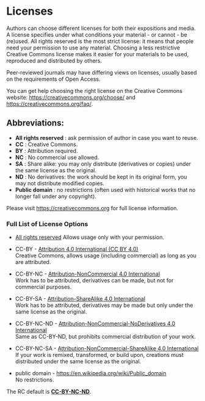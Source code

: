 <a id="licences"></a>


# Licenses

Authors can choose different licenses for both their expositions and media. A license specifies under what conditions
your material - or cannot - be (re)used. All rights reserved is the most strict license: it means that people need your permission to use any material. Choosing a less restrictive Creative Commons license makes it easier for your materials to be used, reproduced and distributed by others.

Peer-reviewed journals may have differing views on licenses, usually based on the requirements of Open Access.

You can get help choosing the right license on the Creative Commons website:
<https://creativecommons.org/choose/> and <https://creativecommons.org/faq/>. 


## __Abbreviations:__

* __All rights reserved__ : ask permission of author in case you want to reuse.
* __CC__ : Creative Commons.
* __BY__ : Attribution required.
* __NC__ : No commercial use allowed.
* __SA__ : Share alike: you may only distribute (derivatives or copies) under the same license as the original.
* __ND__ : No derivatives: the work should be kept in its original form, you may not distribute modified copies.
* __Public domain__ : no restrictions (often used with historical works that no longer fall under any copyright).

Please visit <https://creativecommons.org> for full license information.

### Full List of License Options

* [All rights reserved](https://en.wikipedia.org/wiki/All_rights_reserved) 
Allows usage only with your permission.
  
* CC-BY - [Attribution 4.0 International (CC BY 4.0) ](https://creativecommons.org/licenses/by/4.0/)\
  Creative Commons, allows usage (including commercial) as long as you are attributed.

<!-- * CC-BY-ND - [Attribution-NoDerivatives 4.0 International](https://creativecommons.org/licenses/by-nd/4.0/)\
  Same as CC-BY, but only if the work is used in its original form (and complete). 
   -->

* CC-BY-NC - [Attribution-NonCommercial 4.0 International](https://creativecommons.org/licenses/by-nc/4.0/)\
  Work has to be attributed, derivatives can be made, but not for commercial purposes.

* CC-BY-SA - [Attribution-ShareAlike 4.0 International](https://creativecommons.org/licenses/by-sa/4.0/)\
  Work has to be attributed, derivatives may be made but only under the same license as the original.

* CC-BY-NC-ND - [Attribution-NonCommercial-NoDerivatives 4.0 International](https://creativecommons.org/licenses/by-nc-nd/4.0/)\
  Same as CC-BY-ND, but prohibits commercial distribution of your work.
  

* CC-BY-NC-SA - [Attribution-NonCommercial-ShareAlike 4.0 International](https://creativecommons.org/licenses/by-nc-sa/4.0/)\
  If your work is remixed, transformed, or build upon, creations must distributed under the same license as the original. 

* public domain - <https://en.wikipedia.org/wiki/Public_domain>\
  No restrictions.


The RC default is [__CC-BY-NC-ND__](https://creativecommons.org/licenses/by-nc-nd/4.0/).


